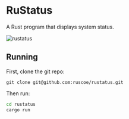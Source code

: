 # RuStatus

A Rust program that displays system status.

![rustatus](https://github.com/user-attachments/assets/3f204a9d-ff56-487a-8368-15f0f2a45fd6)

## Running

First, clone the git repo:

`git clone git@github.com:ruscoe/rustatus.git`

Then run:

```bash
cd rustatus
cargo run
```
